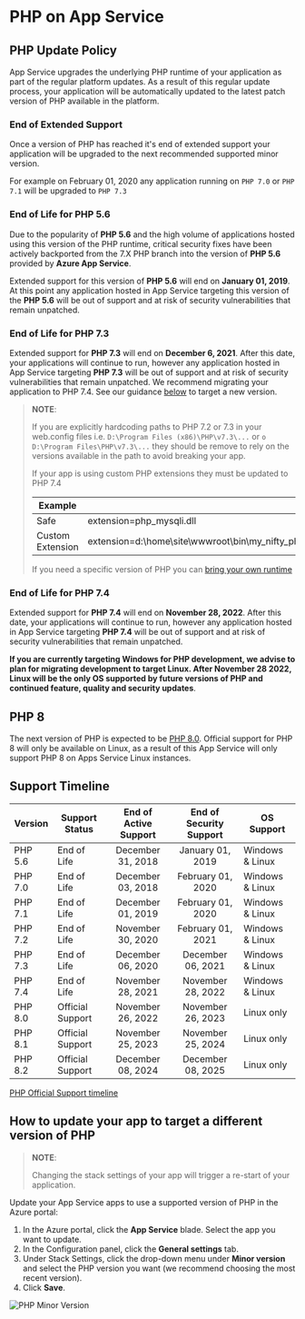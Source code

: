 # PHP on App Service

## PHP Update Policy

App Service upgrades the underlying PHP runtime of your application as part of the regular platform updates. As a result of this regular update process, your application will be automatically updated to the latest patch version of PHP available in the platform.

### End of Extended Support

Once a version of PHP has reached it's end of extended support your application will be upgraded to the next recommended supported minor version.

For example on February 01, 2020 any application running on `PHP 7.0`  or `PHP 7.1` will be upgraded to `PHP 7.3`

### End of Life for PHP 5.6

Due to the popularity of **PHP 5.6** and the high volume of applications hosted using this version of the PHP runtime, critical security fixes have been actively backported from the 7.X PHP branch into the version of **PHP 5.6** provided by **Azure App Service**.

Extended support for this version of **PHP 5.6** will end on **January 01, 2019**. At this point any application hosted in App Service targeting this version of the **PHP 5.6** will be out of support and at risk of security vulnerabilities that remain unpatched.

### End of Life for PHP 7.3

Extended support for **PHP 7.3** will end on **December 6, 2021**. After this date, your applications will continue to run, however any application hosted in App Service targeting **PHP 7.3** will be out of support and at risk of security vulnerabilities that remain unpatched.  We recommend migrating your application to PHP 7.4.  See our guidance [below](#how-to-update-your-app-to-target-a-different-version-of-php) to target a new version.

>**NOTE**:
>
>If you are explicitly hardcoding paths to PHP 7.2 or 7.3 in your web.config files i.e. `D:\Program Files (x86)\PHP\v7.3\...` or `o	D:\Program Files\PHP\v7.3\...` they should be remove to rely on the versions available in the path to avoid breaking your app.
>
>If your app is using custom PHP extensions they must be updated to PHP 7.4
>
>| Example | |
>|--|--|
>| Safe |	extension=php_mysqli.dll |
>| Custom Extension | extension=d:\home\site\wwwroot\bin\my_nifty_php_72_extension.dll|
>
> If you need a specific version of PHP you can [bring your own runtime](https://azureossd.github.io/2022/05/18/Custom-PHP-runtime-for-App-Service-Windows/index.html)

### End of Life for PHP 7.4

Extended support for **PHP 7.4** will end on **November 28, 2022**. After this date, your applications will continue to run, however any application hosted in App Service targeting **PHP 7.4** will be out of support and at risk of security vulnerabilities that remain unpatched.

**If you are currently targeting Windows for PHP development, we advise to plan for migrating development to target Linux. After November 28 2022, Linux will be the only OS supported by future versions of PHP and continued feature, quality and security updates**.

## PHP 8

The next version of PHP is expected to be [PHP 8.0](https://wiki.php.net/todo/php80). Official support for PHP 8 will only be available on Linux, as a result of this App Service will only support PHP 8 on Apps Service Linux instances.

## Support Timeline

| Version |  Support Status  |  End of Active Support | End of Security Support | OS Support |
|---------| ---------------- |:------------------------:|:-----------------------:| ---------- |
| PHP 5.6 | End of Life      |    December 31, 2018     |    January 01, 2019    | Windows & Linux |
| PHP 7.0 | End of Life      |    December 03, 2018     |    February 01, 2020    | Windows & Linux |
| PHP 7.1 | End of Life      |    December 01, 2019     |    February 01, 2020    | Windows & Linux |
| PHP 7.2 | End of Life      |    November 30, 2020     |    February 01, 2021    | Windows & Linux |
| PHP 7.3 | End of Life      |    December 06, 2020     |    December 06, 2021    | Windows & Linux |
| PHP 7.4 | End of Life |    November 28, 2021     |    November 28, 2022    | Windows & Linux |
| PHP 8.0 | Official Support |    November 26, 2022     |    November 26, 2023    | Linux only |
| PHP 8.1 | Official Support |    November 25, 2023     |    November 25, 2024    | Linux only |
| PHP 8.2 | Official Support |    December 08, 2024     |    December 08, 2025    | Linux only |


[PHP Official Support timeline](https://www.php.net/supported-versions.php)

## How to update your app to target a different version of PHP

>**NOTE**:
>
>Changing the stack settings of your app will trigger a re-start of your application.

Update your App Service apps to use a supported version of PHP in the Azure portal:
1. In the Azure portal, click the **App Service** blade. Select the app you want to update. 
2. In the Configuration panel, click the **General settings** tab.
3. Under Stack Settings, click the drop-down menu under **Minor version** and select the PHP version you want (we recommend choosing the most recent version).
4. Click **Save**.

![PHP Minor Version](./media/php.gif)
